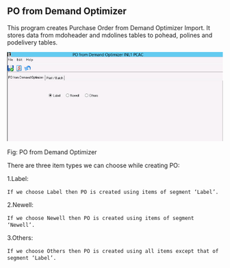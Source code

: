 ## PO from Demand Optimizer

This program creates Purchase Order from Demand Optimizer Import. It stores data from mdoheader and mdolines tables to pohead, polines and podelivery tables.

![DemandOptimizer](./gitbook/images/pofrmdemand.jpg)

Fig: PO from Demand Optimizer

There are three item types we can choose while creating PO:

1.Label:

```
If we choose Label then PO is created using items of segment ‘Label’.
```

2.Newell:

```
If we choose Newell then PO is created using items of segment ‘Newell’.
```

3.Others:

```
If we choose Others then PO is created using all items except that of segment ‘Label’.
```



